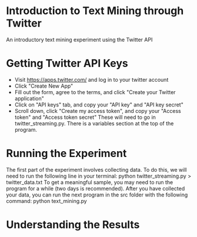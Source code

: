 # Introduction to Text Mining through Twitter
An introductory text mining experiment using the Twitter API

# Getting Twitter API Keys
- Visit https://apps.twitter.com/ and log in to your twitter account
- Click "Create New App"
- Fill out the form, agree to the terms, and click "Create your Twitter application"
- Click on "API keys" tab, and copy your "API key" and "API key secret"
- Scroll down, click "Create my access token", and copy your "Access token" and "Access token secret"
These will need to go in twitter_streaming.py. There is a variables section at the top of the program.

# Running the Experiment
The first part of the experiment involves collecting data. To do this, we will need to run the following line in your terminal:
  python twitter_streaming.py > twitter_data.txt
To get a meaningful sample, you may need to run the program for a while (two days is recommended). After you have collected your data, you can run the next program in the src folder with the following command:
  python text_mining.py
  
# Understanding the Results
